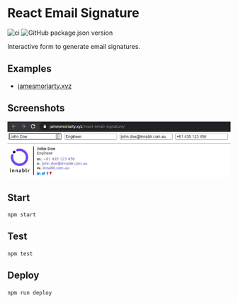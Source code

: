 # React Email Signature

![ci](https://github.com/jamesmoriarty/react-email-signature/workflows/ci/badge.svg) ![GitHub package.json version](https://img.shields.io/github/package-json/v/jamesmoriarty/react-email-signature)

Interactive form to generate email signatures.

## Examples

- [jamesmoriarty.xyz](https://jamesmoriarty.github.io/react-email-signature)

## Screenshots

![screenshot](docs/screenshot.png)

## Start

```
npm start
```

## Test

```
npm test
```

## Deploy

```
npm run deploy
```
